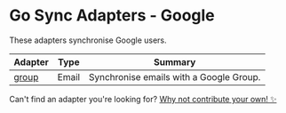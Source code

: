 # Go Sync Adapters - Google
These adapters synchronise Google users.

| Adapter          | Type  | Summary                                 |
|------------------|-------|-----------------------------------------|
| [group](./group) | Email | Synchronise emails with a Google Group. |

Can't find an adapter you're looking for? [Why not contribute your own! ✨](/CONTRIBUTING.md)
